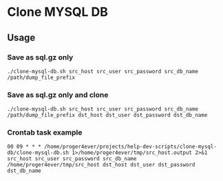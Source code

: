 # Clone MYSQL DB
## Usage
### Save as sql.gz only
```shell
./clone-mysql-db.sh src_host src_user src_password src_db_name /path/dump_file_prefix
```

### Save as sql.gz only and clone
```shell
./clone-mysql-db.sh src_host src_user src_password src_db_name /path/dump_file_prefix dst_host dst_user dst_password dst_db_name
```

### Crontab task example
```
00 09 * * * /home/proger4ever/projects/help-dev-scripts/clone-mysql-db/clone-mysql-db.sh 1>/home/proger4ever/tmp/src_host.output 2>&1 src_host src_user src_password src_db_name /home/proger4ever/tmp/src_host dst_host dst_user dst_password dst_db_name
```